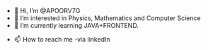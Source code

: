 - 👋 Hi, I’m @APOORV7G
- 👀 I’m interested in Physics, Mathematics and Computer Science
- 🌱 I’m currently learning JAVA+FRONTEND.
<!---- 💞️ I’m looking to collaborate on --->
- 📫 How to reach me -via linkedIn

<!---
APOORV7G/APOORV7G is a ✨ special ✨ repository because its `README.md` (this file) appears on your GitHub profile.
You can click the Preview link to take a look at your changes.
--->
